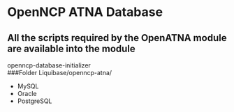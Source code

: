 # OpenNCP ATNA Database

## All the scripts required by the OpenATNA module are available into the module<br/>
<artifactId>openncp-database-initializer</artifactId><br/>
###Folder Liquibase/openncp-atna/
- MySQL
- Oracle
- PostgreSQL